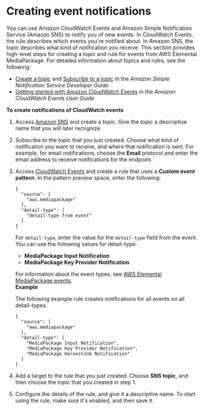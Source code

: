 # Creating event notifications<a name="cloudwatch-events-notification"></a>

You can use Amazon CloudWatch Events and Amazon Simple Notification Service \(Amazon SNS\) to notify you of new events\. In CloudWatch Events, the rule describes which events you're notified about\. In Amazon SNS, the topic describes what kind of notification you receive\. This section provides high\-level steps for creating a topic and rule for events from AWS Elemental MediaPackage\. For detailed information about topics and rules, see the following:
+ [Create a topic](https://docs.aws.amazon.com/sns/latest/dg/sns-getting-started.html#CreateTopic) and [Subscribe to a topic](https://docs.aws.amazon.com/sns/latest/dg/sns-getting-started.html#SubscribeTopic) in the *Amazon Simple Notification Service Developer Guide*
+ [Getting started with Amazon CloudWatch Events](https://docs.aws.amazon.com/AmazonCloudWatch/latest/events/CWE_GettingStarted.html) in the *Amazon CloudWatch Events User Guide*

**To create notifications of CloudWatch events**

1. Access [Amazon SNS](https://console.aws.amazon.com/sns/v2/home) and create a topic\. Give the topic a descriptive name that you will later recognize\.

1. Subscribe to the topic that you just created\. Choose what kind of notification you want to receive, and where that notification is sent\. For example, for email notifications, choose the **Email** protocol and enter the email address to receive notifications for the endpoint\.

1. Access [CloudWatch Events](https://console.aws.amazon.com/cloudwatch) and create a rule that uses a **Custom event pattern**\. In the pattern preview space, enter the following: 

   ```
   {
     "source": [
       "aws.mediapackage"
     ],
     "detail-type": [
       "detail-type from event"
     ]
   }
   ```

   For `detail-type`, enter the value for the `detail-type` field from the event\. You can use the following values for detail\-type:
   + **MediaPackage Input Notification**
   + **MediaPackage Key Provider Notification**

   For information about the event types, see [AWS Elemental MediaPackage events](cloudwatch-events-example.md)\.  
**Example**  

   The following example rule creates notifications for all events on all detail\-types\.

   ```
   {
     "source": [
       "aws.mediapackage"
     ],
     "detail-type": [
       "MediaPackage Input Notification",
       "MediaPackage Key Provider Notification",
       "MediaPackage HarvestJob Notification"
     ]
   }
   ```

1. Add a target to the rule that you just created\. Choose **SNS topic**, and then choose the topic that you created in step 1\. 

1. Configure the details of the rule, and give it a descriptive name\. To start using the rule, make sure it's enabled, and then save it\.